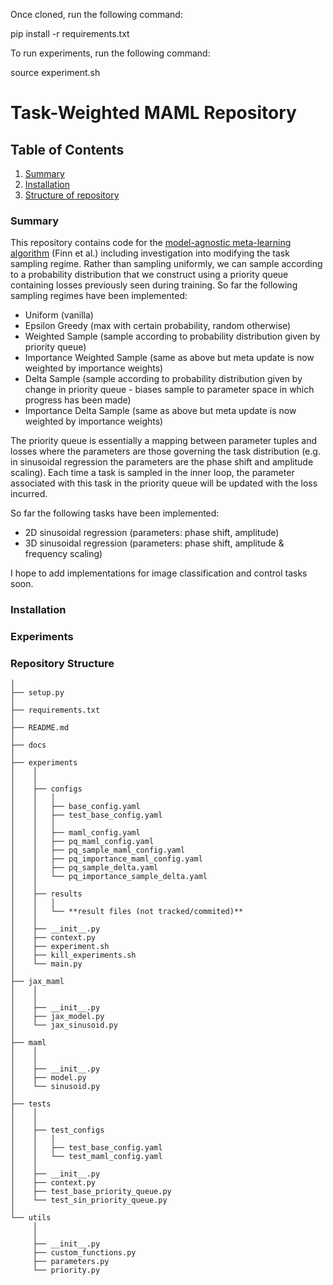 <!-- git clone git@github.com:seblee97/maml.git

cd maml -->

Once cloned, run the following command:

pip install -r requirements.txt

To run experiments, run the following command:

source experiment.sh

# Task-Weighted MAML Repository

## Table of Contents
1. [Summary](#summary)
2. [Installation](#installation)
3. [Structure of repository](#repository-structure)

### Summary

This repository contains code for the [model-agnostic meta-learning algorithm](https://arxiv.org/pdf/1703.03400.pdf) (Finn et al.) including investigation
into modifying the task sampling regime. Rather than sampling uniformly, we can sample according to a probability distribution that we
construct using a priority queue containing losses previously seen during training. So far the following sampling regimes have been implemented:

* Uniform (vanilla)
* Epsilon Greedy (max with certain probability, random otherwise)
* Weighted Sample (sample according to probability distribution given by priority queue)
* Importance Weighted Sample (same as above but meta update is now weighted by importance weights)
* Delta Sample (sample according to probability distribution given by change in priority queue - biases sample to parameter space in which progress has been made)
* Importance Delta Sample (same as above but meta update is now weighted by importance weights)

The priority queue is essentially a mapping between parameter tuples and losses where the parameters are those governing the task distribution (e.g. in sinusoidal regression the parameters are the phase shift and amplitude scaling). Each time a task is sampled in the inner loop, the parameter associated with this task in the priority queue will be updated with the loss incurred.

So far the following tasks have been implemented:

* 2D sinusoidal regression (parameters: phase shift, amplitude)
* 3D sinusoidal regression (parameters: phase shift, amplitude & frequency scaling)

I hope to add implementations for image classification and control tasks soon. 

### Installation

### Experiments

### Repository Structure

```
│
├── setup.py
│
├── requirements.txt
│
├── README.md
│     
├── docs
│     
├── experiments
│    │
│    │
│    ├── configs
│    │   │
│    │   ├── base_config.yaml
│    │   ├── test_base_config.yaml
│    │   │
│    │   ├── maml_config.yaml
│    │   ├── pq_maml_config.yaml
│    │   ├── pq_sample_maml_config.yaml
│    │   ├── pq_importance_maml_config.yaml
│    │   ├── pq_sample_delta.yaml
│    │   └── pq_importance_sample_delta.yaml
│    │
│    ├── results
│    │   │
│    │   └── **result files (not tracked/commited)**
│    │
│    ├── __init__.py 
│    ├── context.py
│    ├── experiment.sh
│    ├── kill_experiments.sh
│    └── main.py
│     
├── jax_maml
│    │
│    │
│    ├── __init__.py 
│    ├── jax_model.py 
│    └── jax_sinusoid.py
│     
├── maml
│    │
│    │
│    ├── __init__.py 
│    ├── model.py 
│    └── sinusoid.py
│     
├── tests
│    │
│    │
│    ├── test_configs
│    │   │
│    │   ├── test_base_config.yaml
│    │   └── test_maml_config.yaml
│    │
│    ├── __init__.py 
│    ├── context.py
│    ├── test_base_priority_queue.py
│    └── test_sin_priority_queue.py
│     
└── utils
     │
     │
     ├── __init__.py 
     ├── custom_functions.py
     ├── parameters.py 
     └── priority.py             
```